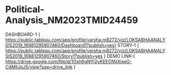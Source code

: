 # Political-Analysis_NM2023TMID24459
DASHBOARD-1 { https://public.tableau.com/app/profile/varsha.m8272/viz/LOKSABHAANALYSIS2019_16981295907460/Dashboard1?publish=yes}
STORY-1 { https://public.tableau.com/app/profile/varsha.m8272/viz/LOKSABHAANALYSIS2019_16981295907460/Story1?publish=yes } 
    DEMO LINK-{ https://drive.google.com/file/d/1Osh6gNYj2yKEEOfAIXixeG-CdMllJqJ5/view?usp=drive_link }
